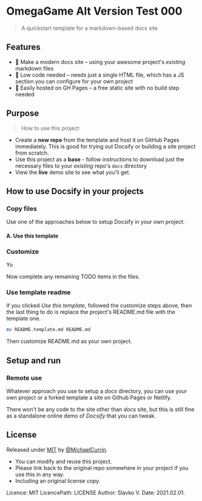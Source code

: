 # OmegaGame Alt Version Test 000
> A quickstart template for a markdown-based docs site



## Features

- 📗 Make a modern docs site – using your awesome project's _existing_ markdown files
- 🤩 Low code needed – needs just a single HTML file, which has a JS section you can configure for your own project
- 🚀 Easily hosted on GH Pages – a free static site with no build step needed


## Purpose
> How to use this project

- Create a **new repo** from the template and host it on GitHub Pages immediately. This is good for trying out Docsify or building a site project from scratch.
- Use this project as a **base** - follow instructions to download just the necessary files to your _existing_ repo's `docs` directory
- View the **live** demo site to see what you'll get.



## How to use Docsify in your projects

### Copy files

Use one of the approaches below to setup Docsify in your own project.

#### A. Use this template


### Customize

Yo

Now complete any remaining TODO items in the files.

### Use template readme

If you clicked _Use this template_, followed the customize steps above, then the last thing to do is replace the project's README.md file with the template one.

```sh
mv README.template.md README.md
```

Then customize README.md as your own project.


## Setup and run

### Remote use

Whatever approach you use to setup a _docs_ directory, you can use your own project or a forked template a site on Github Pages or Netlify.

There won't be any code to the site other than _docs_ site, but this is still fine as a standalone online demo of _Docsify_ that you can tweak.



## License

Released under [MIT](/LICENSE) by [@MichaelCurrin](https://github.com/MichaelCurrin).

- You can modify and reuse this project.
- Please link back to the original repo somewhere in your project if you use this in any way.
- Including an original license copy.

Licence: MIT 
LicencePath: LICENSE
Author: Slavko V.
Date: 2021.02.01.